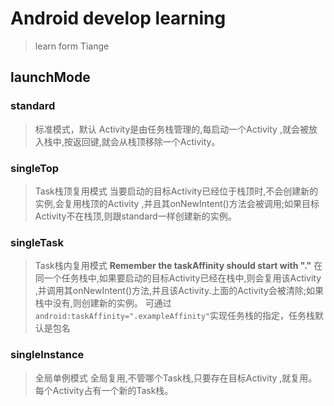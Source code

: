 # Android develop learning
> learn form Tiange
## launchMode
### standard
> 标准模式，默认
Activity是由任务栈管理的,每启动一个Activity ,就会被放入栈中,按返回键,就会从栈顶移除一个Activity。

### singleTop
> Task栈顶复用模式
当要启动的目标Activity已经位于栈顶时,不会创建新的实例,会复用栈顶的Activity ,并且其onNewIntent()方法会被调用;如果目标Activity不在栈顶,则跟standard一样创建新的实例。

### singleTask
> Task栈内复用模式
<b>Remember the taskAffinity should start with "."</b>
在同一个任务栈中,如果要启动的目标Activity已经在栈中,则会复用该Activity ,并调用其onNewIntent()方法,并且该Activity.上面的Activity会被清除;如果栈中没有,则创建新的实例。
可通过`android:taskAffinity=".exampleAffinity"`实现任务栈的指定，任务栈默认是包名

### singleInstance
> 全局单例模式
全局复用,不管哪个Task栈,只要存在目标Activity ,就复用。每个Activity占有一个新的Task栈。


